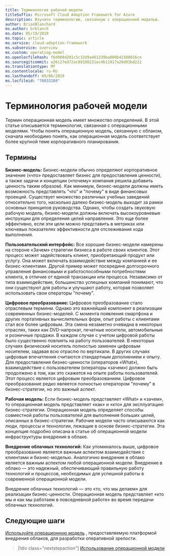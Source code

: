 ```yaml
---
title: Терминология рабочей модели
titleSuffix: Microsoft Cloud Adoption Framework for Azure
description: Изучите терминологию, связанную с операционной моделью.
author: BrianBlanchard
ms.author: brblanch
ms.date: 05/19/2019
ms.topic: article
ms.service: cloud-adoption-framework
ms.subservice: overview
ms.custom: operating-model
ms.openlocfilehash: f6d988d201c5c32d9a461339ba00db42380016ce
ms.sourcegitcommit: a26c27ed72ac89198231ec4b11917a20d03bd222
ms.translationtype: MT
ms.contentlocale: ru-RU
ms.lasthandoff: 09/06/2019
ms.locfileid: "70833288"
---
```

# <a name="operating-model-terminology"></a>Терминология рабочей модели

Термин операционная модель имеет множество определений. В этой статье описывается терминология, связанная с операционными моделями. Чтобы понять операционную модель, связанную с облаком, сначала необходимо понять, как операционная модель соответствует более крупной теме корпоративного планирования.

## <a name="terms"></a>Термины

**Бизнес-модель:** Бизнес-модели обычно определяют корпоративное значение («что» предоставляет бизнес для предоставления ценности), а также задачи и концепции («почему» компания решила добавить ценность таким образом). Как минимум, бизнес-модели должны иметь возможность представлять "что" и "почему" в виде финансовых проекций. Существует множество различных учебных заведений относительно того, насколько далеко бизнес-модель выходит за рамки основных принципов руководства. Однако, чтобы создать звуковую рабочую модель, бизнес-модели должны включать высокоуровневые инструкции для определения целей направления. Это еще более эффективно, если эти цели можно представить в метриках или ключевых показателях эффективности для отслеживания хода выполнения.

**Пользовательский интерфейс:** Все хорошие бизнес-модели намерены на стороне «Зачем» стратегии бизнеса в работе своих клиентов. Этот процесс может задействовать клиент, приобретающий продукт или услугу. Она может включать взаимодействие между компанией и ее бизнес-клиентами. Другой пример может посередине долгосрочного управления финансовыми и работоспособными потребностями клиента, в отличие от единой транзакции или процесса. Независимо от типа взаимодействия, большинство успешных компаний понимают, что они существуют для работы и улучшают работу, которая позволяет использовать свои операторы "почему".

**Цифровое преобразование:** Цифровое преобразование стало отраслевым терминм. Однако это важнейший компонент в реализации современных бизнес-моделей. С момента появления смартфона и других портативных вычислительных форм, опыт работы с клиентами стал все более цифровым. Эта смена незаметно очевидна в некоторых отраслях, таких как DVD-напрокат, печатные носители, автомобильные и розничные продажи. В каждом случае с учетом цифровой работы было существенно повлиять на работу пользователей. В некоторых случаях физический носитель полностью заменен цифровым носителем, задавая всю отраслю по вертикали. В других случаях цифровые впечатления считаются стандартным дополнением к опыту. Для предоставления бизнес-ценности (операторов «What»), взаимодействие с пользователем (операторы «зачем») должно быть продолжено в том, как это скажется на опыте работы пользователей. Этот процесс является цифровым преобразованием. Цифровое преобразование редко является полностью оператором "почему" в бизнес-стратегии, но это важный аспект.

**Рабочая модель:** Если бизнес-модель представляет «What» и «зачем», то операционная модель представляет «как» и «кто» для эксплуатацию бизнес-стратегии. Операционная модель определяет способы совместной работы пользователей для выполнения больших целей, описанных в бизнес-стратегии. Рабочие модели часто описываются как люди, процессы и технологии, лежащие в основе бизнес-стратегии. Эта концепция подробно описана в статье об операционной модели инфраструктуры внедрения в облаке.

**Внедрение облачных технологий:** Как упоминалось выше, цифровое преобразование является важным аспектом взаимодействия с клиентами и бизнес-моделью. Аналогично внедрение в облако является важным аспектом любой операционной модели. Внедрение в облако — это надежный, обеспечивающий правильную работу технологий и процессов, необходимых для успешной работы в современной операционной модели.

Внедрение облачных технологий — это «то, что мы делаем» для реализации бизнес-ценности. Операционная модель представляет «кто мы и как мы работаем в повседневной работе» во время передачи облачных технологий.

## <a name="next-steps"></a>Следующие шаги

[Используйте операционную модель](./index.md) , предоставляемую платформой внедрения облаков, для разработки оперативной зрелости.

> [!div class="nextstepaction"]
> [Использование операционной модели](./index.md)
